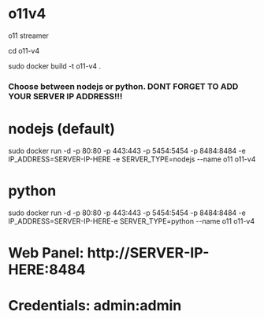 # o11v4
o11 streamer

cd o11-v4

sudo docker build -t o11-v4 .

### Choose between nodejs or python. DONT FORGET TO ADD YOUR SERVER IP ADDRESS!!!

# nodejs (default) 
sudo docker run -d -p 80:80 -p 443:443 -p 5454:5454 -p 8484:8484 -e IP_ADDRESS=SERVER-IP-HERE -e SERVER_TYPE=nodejs --name o11 o11-v4

# python
sudo docker run -d -p 80:80 -p 443:443 -p 5454:5454 -p 8484:8484 -e IP_ADDRESS=SERVER-IP-HERE-e SERVER_TYPE=python --name o11 o11-v4

# Web Panel: http://SERVER-IP-HERE:8484
# Credentials: admin:admin

